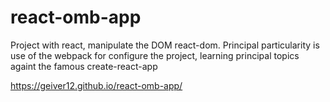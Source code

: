 # react-omb-app
Project with react, manipulate the DOM react-dom. Principal particularity is use of the webpack for configure the project, learning principal topics againt the famous create-react-app 

https://geiver12.github.io/react-omb-app/
